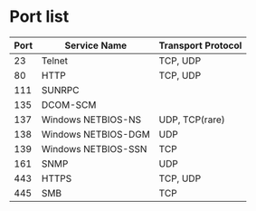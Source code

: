 # Port list

| Port   | Service Name        | Transport Protocol |
|------- | ------------------- | ------------------ |
| 23     | Telnet              | TCP, UDP           |
| 80     | HTTP                | TCP, UDP           |
| 111    | SUNRPC              |                    |
| 135    | DCOM-SCM            |                    |
| 137    | Windows NETBIOS-NS  | UDP, TCP(rare)     |
| 138    | Windows NETBIOS-DGM | UDP                |
| 139    | Windows NETBIOS-SSN | TCP                |
| 161    | SNMP                | UDP                |
| 443    | HTTPS               | TCP, UDP           |
| 445    | SMB                 | TCP                |

